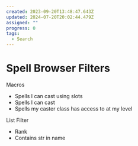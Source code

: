 ```yaml
---
created: 2023-09-20T13:48:47.643Z
updated: 2024-07-20T20:02:44.479Z
assigned: ""
progress: 0
tags:
  - Search
---
```


# Spell Browser Filters

Macros
- Spells I can cast using slots
- Spells I can cast
- Spells my caster class has access to at my level

List Filter
- Rank
- Contains str in name
